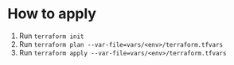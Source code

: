 # How to apply

1. Run `terraform init`
2. Run `terraform plan --var-file=vars/<env>/terraform.tfvars`
3. Run `terraform apply --var-file=vars/<env>/terraform.tfvars`
